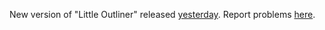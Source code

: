 New version of "Little Outliner" released <a href="http://scripting.com/2020/02/01.html#a174348">yesterday</a>. Report problems <a href="https://github.com/scripting/Scripting-News/issues/150">here</a>. 
